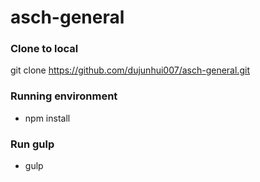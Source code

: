 # asch-general

### Clone to local
git clone https://github.com/dujunhui007/asch-general.git

### Running environment
- npm install

### Run gulp
- gulp
